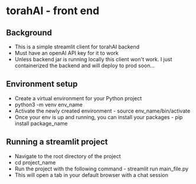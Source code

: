 # torahAI - front end 

## Background
  - This is a simple streamlit client for torahAI backend
  - Must have an openAI API key for it to work
  - Unless backend jar is running locally this client won't work. I just containerized the backend and will deploy to prod soon...

## Environment setup
  - Create a virtual environment for your Python project
  - python3 -m venv env_name
  - Activate the newly created environment - source env_name/bin/activate
  - Once your env is up and running, you can install your packages - pip install package_name

## Running a streamlit project
  - Navigate to the root directory of the project
  - cd project_name
  - Run the project with the following command - streamlit run main_file.py
  - This will open a tab in your default browser with a chat session


